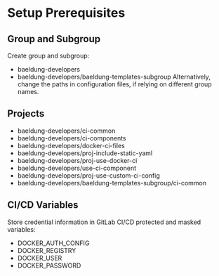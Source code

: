 # Setup Prerequisites

## Group and Subgroup
Create group and subgroup:
- baeldung-developers
- baeldung-developers/baeldung-templates-subgroup
Alternatively, change the paths in configuration files, if relying on different group names.

## Projects

- baeldung-developers/ci-common
- baeldung-developers/ci-components
- baeldung-developers/docker-ci-files
- baeldung-developers/proj-include-static-yaml
- baeldung-developers/proj-use-docker-ci
- baeldung-developers/use-ci-component
- baeldung-developers/proj-use-custom-ci-config
- baeldung-developers/baeldung-templates-subgroup/ci-common


## CI/CD Variables
Store credential information in GitLab CI/CD protected and masked variables:
- DOCKER_AUTH_CONFIG
- DOCKER_REGISTRY
- DOCKER_USER
- DOCKER_PASSWORD
